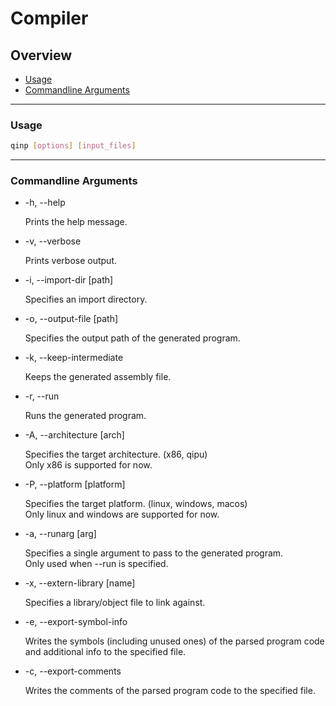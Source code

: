 # Compiler

## Overview
 - [Usage](#usage)
 - [Commandline Arguments](#commandline-arguments)

---

### Usage

```bash
qinp [options] [input_files]
```

---

### Commandline Arguments

 - -h, --help
 
   Prints the help message.

 - -v, --verbose

   Prints verbose output.

 - -i, --import-dir \[path\]

   Specifies an import directory.
  
 - -o, --output-file \[path\]

   Specifies the output path of the generated program.

 - -k, --keep-intermediate

   Keeps the generated assembly file.

 - -r, --run

   Runs the generated program.

 - -A, --architecture \[arch\]

   Specifies the target architecture. (x86, qipu)  
   Only x86 is supported for now.

 - -P, --platform \[platform\]
 
   Specifies the target platform. (linux, windows, macos)  
   Only linux and windows are supported for now.

 - -a, --runarg \[arg\]
  
    Specifies a single argument to pass to the generated program.  
    Only used when --run is specified.

 - -x, --extern-library \[name\]
  
    Specifies a library/object file to link against.

 - -e, --export-symbol-info

    Writes the symbols (including unused ones) of the parsed program code
    and additional info to the specified file.

 - -c, --export-comments
      
    Writes the comments of the parsed program code to the specified file.